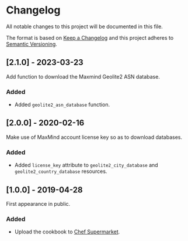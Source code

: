 # Changelog
All notable changes to this project will be documented in this file.

The format is based on [Keep a Changelog](http://keepachangelog.com/en/1.0.0/)
and this project adheres to [Semantic Versioning](http://semver.org/spec/v2.0.0.html).


## [2.1.0] - 2023-03-23

Add function to download the Maxmind Geolite2 ASN database.

### Added
- Added `geolite2_asn_database` function. 

## [2.0.0] - 2020-02-16

Make use of MaxMind account license key so as to download databases.

### Added
- Added `license_key` attribute to `geolite2_city_database` and `geolite2_country_database` resources.

## [1.0.0] - 2019-04-28

First appearance in public.

### Added
- Upload the cookbook to [Chef Supermarket](https://supermarket.chef.io/cookbooks/geolite2).
